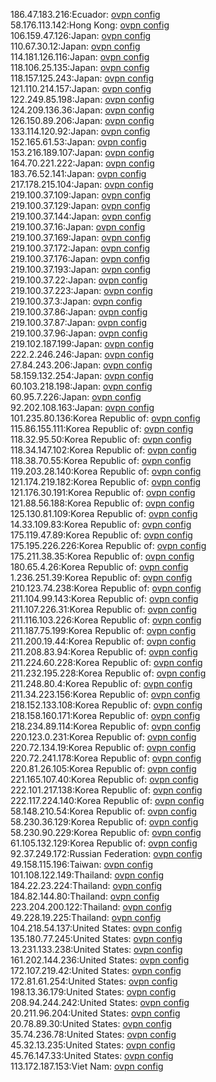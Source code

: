 186.47.183.216:Ecuador: [ovpn config](vpn/186_47_183_216.ovpn)  
58.176.113.142:Hong Kong: [ovpn config](vpn/58_176_113_142.ovpn)  
106.159.47.126:Japan: [ovpn config](vpn/106_159_47_126.ovpn)  
110.67.30.12:Japan: [ovpn config](vpn/110_67_30_12.ovpn)  
114.181.126.116:Japan: [ovpn config](vpn/114_181_126_116.ovpn)  
118.106.25.135:Japan: [ovpn config](vpn/118_106_25_135.ovpn)  
118.157.125.243:Japan: [ovpn config](vpn/118_157_125_243.ovpn)  
121.110.214.157:Japan: [ovpn config](vpn/121_110_214_157.ovpn)  
122.249.85.198:Japan: [ovpn config](vpn/122_249_85_198.ovpn)  
124.209.136.36:Japan: [ovpn config](vpn/124_209_136_36.ovpn)  
126.150.89.206:Japan: [ovpn config](vpn/126_150_89_206.ovpn)  
133.114.120.92:Japan: [ovpn config](vpn/133_114_120_92.ovpn)  
152.165.61.53:Japan: [ovpn config](vpn/152_165_61_53.ovpn)  
153.216.189.107:Japan: [ovpn config](vpn/153_216_189_107.ovpn)  
164.70.221.222:Japan: [ovpn config](vpn/164_70_221_222.ovpn)  
183.76.52.141:Japan: [ovpn config](vpn/183_76_52_141.ovpn)  
217.178.215.104:Japan: [ovpn config](vpn/217_178_215_104.ovpn)  
219.100.37.109:Japan: [ovpn config](vpn/219_100_37_109.ovpn)  
219.100.37.129:Japan: [ovpn config](vpn/219_100_37_129.ovpn)  
219.100.37.144:Japan: [ovpn config](vpn/219_100_37_144.ovpn)  
219.100.37.16:Japan: [ovpn config](vpn/219_100_37_16.ovpn)  
219.100.37.169:Japan: [ovpn config](vpn/219_100_37_169.ovpn)  
219.100.37.172:Japan: [ovpn config](vpn/219_100_37_172.ovpn)  
219.100.37.176:Japan: [ovpn config](vpn/219_100_37_176.ovpn)  
219.100.37.193:Japan: [ovpn config](vpn/219_100_37_193.ovpn)  
219.100.37.22:Japan: [ovpn config](vpn/219_100_37_22.ovpn)  
219.100.37.223:Japan: [ovpn config](vpn/219_100_37_223.ovpn)  
219.100.37.3:Japan: [ovpn config](vpn/219_100_37_3.ovpn)  
219.100.37.86:Japan: [ovpn config](vpn/219_100_37_86.ovpn)  
219.100.37.87:Japan: [ovpn config](vpn/219_100_37_87.ovpn)  
219.100.37.96:Japan: [ovpn config](vpn/219_100_37_96.ovpn)  
219.102.187.199:Japan: [ovpn config](vpn/219_102_187_199.ovpn)  
222.2.246.246:Japan: [ovpn config](vpn/222_2_246_246.ovpn)  
27.84.243.206:Japan: [ovpn config](vpn/27_84_243_206.ovpn)  
58.159.132.254:Japan: [ovpn config](vpn/58_159_132_254.ovpn)  
60.103.218.198:Japan: [ovpn config](vpn/60_103_218_198.ovpn)  
60.95.7.226:Japan: [ovpn config](vpn/60_95_7_226.ovpn)  
92.202.108.163:Japan: [ovpn config](vpn/92_202_108_163.ovpn)  
101.235.80.136:Korea Republic of: [ovpn config](vpn/101_235_80_136.ovpn)  
115.86.155.111:Korea Republic of: [ovpn config](vpn/115_86_155_111.ovpn)  
118.32.95.50:Korea Republic of: [ovpn config](vpn/118_32_95_50.ovpn)  
118.34.147.102:Korea Republic of: [ovpn config](vpn/118_34_147_102.ovpn)  
118.38.70.55:Korea Republic of: [ovpn config](vpn/118_38_70_55.ovpn)  
119.203.28.140:Korea Republic of: [ovpn config](vpn/119_203_28_140.ovpn)  
121.174.219.182:Korea Republic of: [ovpn config](vpn/121_174_219_182.ovpn)  
121.176.30.191:Korea Republic of: [ovpn config](vpn/121_176_30_191.ovpn)  
121.88.56.188:Korea Republic of: [ovpn config](vpn/121_88_56_188.ovpn)  
125.130.81.109:Korea Republic of: [ovpn config](vpn/125_130_81_109.ovpn)  
14.33.109.83:Korea Republic of: [ovpn config](vpn/14_33_109_83.ovpn)  
175.119.47.89:Korea Republic of: [ovpn config](vpn/175_119_47_89.ovpn)  
175.195.226.226:Korea Republic of: [ovpn config](vpn/175_195_226_226.ovpn)  
175.211.38.35:Korea Republic of: [ovpn config](vpn/175_211_38_35.ovpn)  
180.65.4.26:Korea Republic of: [ovpn config](vpn/180_65_4_26.ovpn)  
1.236.251.39:Korea Republic of: [ovpn config](vpn/1_236_251_39.ovpn)  
210.123.74.238:Korea Republic of: [ovpn config](vpn/210_123_74_238.ovpn)  
211.104.99.143:Korea Republic of: [ovpn config](vpn/211_104_99_143.ovpn)  
211.107.226.31:Korea Republic of: [ovpn config](vpn/211_107_226_31.ovpn)  
211.116.103.226:Korea Republic of: [ovpn config](vpn/211_116_103_226.ovpn)  
211.187.75.199:Korea Republic of: [ovpn config](vpn/211_187_75_199.ovpn)  
211.200.19.44:Korea Republic of: [ovpn config](vpn/211_200_19_44.ovpn)  
211.208.83.94:Korea Republic of: [ovpn config](vpn/211_208_83_94.ovpn)  
211.224.60.228:Korea Republic of: [ovpn config](vpn/211_224_60_228.ovpn)  
211.232.195.228:Korea Republic of: [ovpn config](vpn/211_232_195_228.ovpn)  
211.248.80.4:Korea Republic of: [ovpn config](vpn/211_248_80_4.ovpn)  
211.34.223.156:Korea Republic of: [ovpn config](vpn/211_34_223_156.ovpn)  
218.152.133.108:Korea Republic of: [ovpn config](vpn/218_152_133_108.ovpn)  
218.158.160.171:Korea Republic of: [ovpn config](vpn/218_158_160_171.ovpn)  
218.234.89.114:Korea Republic of: [ovpn config](vpn/218_234_89_114.ovpn)  
220.123.0.231:Korea Republic of: [ovpn config](vpn/220_123_0_231.ovpn)  
220.72.134.19:Korea Republic of: [ovpn config](vpn/220_72_134_19.ovpn)  
220.72.241.178:Korea Republic of: [ovpn config](vpn/220_72_241_178.ovpn)  
220.81.26.105:Korea Republic of: [ovpn config](vpn/220_81_26_105.ovpn)  
221.165.107.40:Korea Republic of: [ovpn config](vpn/221_165_107_40.ovpn)  
222.101.217.138:Korea Republic of: [ovpn config](vpn/222_101_217_138.ovpn)  
222.117.224.140:Korea Republic of: [ovpn config](vpn/222_117_224_140.ovpn)  
58.148.210.54:Korea Republic of: [ovpn config](vpn/58_148_210_54.ovpn)  
58.230.36.129:Korea Republic of: [ovpn config](vpn/58_230_36_129.ovpn)  
58.230.90.229:Korea Republic of: [ovpn config](vpn/58_230_90_229.ovpn)  
61.105.132.129:Korea Republic of: [ovpn config](vpn/61_105_132_129.ovpn)  
92.37.249.172:Russian Federation: [ovpn config](vpn/92_37_249_172.ovpn)  
49.158.115.196:Taiwan: [ovpn config](vpn/49_158_115_196.ovpn)  
101.108.122.149:Thailand: [ovpn config](vpn/101_108_122_149.ovpn)  
184.22.23.224:Thailand: [ovpn config](vpn/184_22_23_224.ovpn)  
184.82.144.80:Thailand: [ovpn config](vpn/184_82_144_80.ovpn)  
223.204.200.122:Thailand: [ovpn config](vpn/223_204_200_122.ovpn)  
49.228.19.225:Thailand: [ovpn config](vpn/49_228_19_225.ovpn)  
104.218.54.137:United States: [ovpn config](vpn/104_218_54_137.ovpn)  
135.180.77.245:United States: [ovpn config](vpn/135_180_77_245.ovpn)  
13.231.133.238:United States: [ovpn config](vpn/13_231_133_238.ovpn)  
161.202.144.236:United States: [ovpn config](vpn/161_202_144_236.ovpn)  
172.107.219.42:United States: [ovpn config](vpn/172_107_219_42.ovpn)  
172.81.61.254:United States: [ovpn config](vpn/172_81_61_254.ovpn)  
198.13.36.179:United States: [ovpn config](vpn/198_13_36_179.ovpn)  
208.94.244.242:United States: [ovpn config](vpn/208_94_244_242.ovpn)  
20.211.96.204:United States: [ovpn config](vpn/20_211_96_204.ovpn)  
20.78.89.30:United States: [ovpn config](vpn/20_78_89_30.ovpn)  
35.74.236.78:United States: [ovpn config](vpn/35_74_236_78.ovpn)  
45.32.13.235:United States: [ovpn config](vpn/45_32_13_235.ovpn)  
45.76.147.33:United States: [ovpn config](vpn/45_76_147_33.ovpn)  
113.172.187.153:Viet Nam: [ovpn config](vpn/113_172_187_153.ovpn)  
